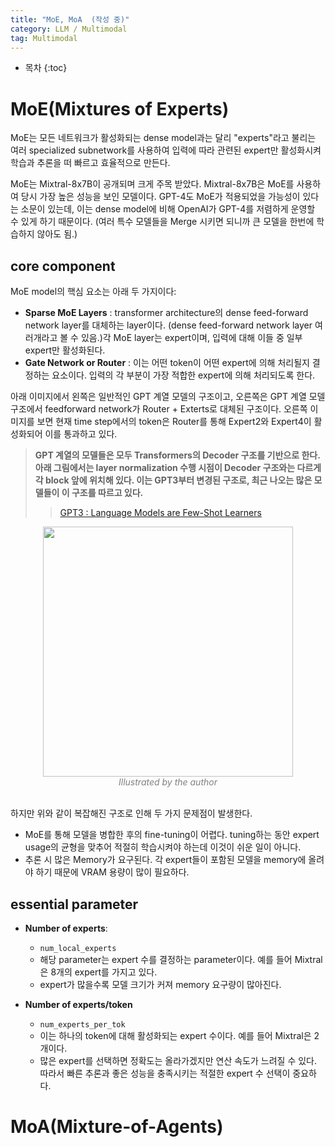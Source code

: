 ```yaml
---
title: "MoE, MoA  (작성 중)"
category: LLM / Multimodal
tag: Multimodal
---
```








* 목차
{:toc}











# MoE(Mixtures of Experts)

MoE는 모든 네트워크가 활성화되는 dense model과는 달리 "experts"라고 불리는 여러 specialized subnetwork를 사용하여 입력에 따라 관련된 expert만 활성화시켜 학습과 추론을 떠 빠르고 효율적으로 만든다.

MoE는 Mixtral-8x7B이 공개되며 크게 주목 받았다. Mixtral-8x7B은 MoE를 사용하여 당시 가장 높은 성능을 보인 모델이다. GPT-4도 MoE가 적용되었을 가능성이 있다는 소문이 있는데, 이는 dense model에 비해 OpenAI가 GPT-4를 저렴하게 운영할 수 있게 하기 때문이다. (여러 특수 모델들을 Merge 시키면 되니까 큰 모델을 한번에 학습하지 않아도 됨.)

## core component

MoE model의 핵심 요소는 아래 두 가지이다:

- **Sparse MoE Layers** : transformer architecture의 dense feed-forward network layer를 대체하는 layer이다. (dense feed-forward network layer 여러개라고 볼 수 있음.)각 MoE layer는 expert이며, 입력에 대해 이들 중 일부 expert만 활성화된다.
- **Gate Network or Router** : 이는 어떤 token이 어떤 expert에 의해 처리될지 결정하는 요소이다. 입력의 각 부분이 가장 적합한 expert에 의해 처리되도록 한다.

아래 이미지에서 왼쪽은 일반적인 GPT 계열 모델의 구조이고, 오른쪽은 GPT 계열 모델 구조에서 feedforward network가 Router + Exterts로 대체된 구조이다. 오른쪽 이미지를 보면 현재 time step에서의 token은 Router를 통해 Expert2와 Expert4이 활성화되어 이를 통과하고 있다.

> **GPT 계열의 모델들은 모두 Transformers의 Decoder 구조를 기반으로 한다. 아래 그림에서는 layer normalization 수행 시점이 Decoder 구조와는 다르게 각 block 앞에 위치해 있다. 이는 GPT3부터 변경된 구조로, 최근 나오는 많은 모델들이 이 구조를 따르고 있다.**
>> [GPT3 : Language Models are Few-Shot Learners](https://finddme.github.io/natural%20language%20processing/2022/11/30/LMsummary/#gpt3--language-models-are-few-shot-learners)

<center><img width="400" src="https://github.com/finddme/finddme.github.io/assets/53667002/a8ea1d45-8af2-4fe3-b064-e637a9d0bd49"></center>
<center><em style="color:gray;">Illustrated by the author</em></center><br>

하지만 위와 같이 복잡해진 구조로 인해 두 가지 문제점이 발생한다.
- MoE를 통해 모델을 병합한 후의 fine-tuning이 어렵다. tuning하는 동안 expert usage의 균형을 맞추어 적절히 학습시켜야 하는데 이것이 쉬운 일이 아니다.
- 추론 시 많은 Memory가 요구된다. 각 expert들이 포함된 모델을 memory에 올려야 하기 때문에 VRAM 용량이 많이 필요하다.

## essential parameter

- **Number of experts**:
  - `num_local_experts`
  - 해당 parameter는 expert 수를 결정하는 parameter이다. 예를 들어 Mixtral은 8개의 expert를 가지고 있다.
  - expert가 많을수록 모델 크기가 커져 memory 요구량이 많아진다.

- **Number of experts/token**
  - `num_experts_per_tok`
  - 이는 하나의 token에 대해 활성화되는 expert 수이다. 예를 들어 Mixtral은 2개이다.
  - 많은 expert를 선택하면 정확도는 올라가겠지만 연산 속도가 느려질 수 있다. 따라서 빠른 추론과 좋은 성능을 충족시키는 적절한 expert 수 선택이 중요하다.

# MoA(Mixture-of-Agents)
